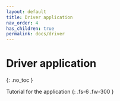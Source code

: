 ```yaml
---
layout: default
title: Driver application
nav_order: 4
has_children: true
permalink: docs/driver
---
```


# Driver application
{: .no_toc }

Tutorial for the application
{: .fs-6 .fw-300 }
